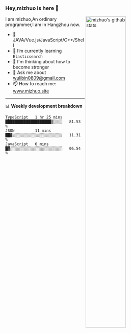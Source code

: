 ### Hey,mizhuo is here 👋

<img align="right" alt="mizhuo's github stats" width="50%" src="https://github-readme-stats.vercel.app/api?username=mizhuo&theme=tokyonight&show_icons=true">

I am mizhuo,An ordinary programmer,I am in Hangzhou now.

- 🔭 JAVA/Vue.js/JavaScript/C++/Shell
- 🌱 I’m currently learning `Elasticsearch`
- 🤔 I'm thinking about how to become stronger
- 💬 Ask me about wulibin0809@gmail.com
- 📫 How to reach me: www.mizhuo.site

---
📊 **Weekly development breakdown**

<!--START_SECTION:waka-->
```text
TypeScript   1 hr 25 mins    ████████████████████▒░░░░   81.53 % 
JSON         11 mins         ██▓░░░░░░░░░░░░░░░░░░░░░░   11.31 % 
JavaScript   6 mins          █▓░░░░░░░░░░░░░░░░░░░░░░░   06.54 % 
```
<!--END_SECTION:waka-->
